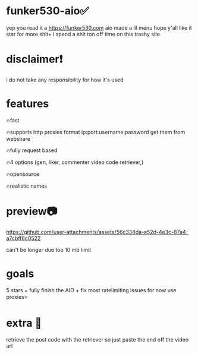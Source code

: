 # funker530-aio✅
yep you read it a https://funker530.com aio made a lil menu hope y'all like it
star for more shit+ i spend a shit ton off time on this trashy site

# disclaimer❗
i do not take any responsibility for how it's used


# features
🔥fast

🔥supports http proxies format ip:port:username:password get them from webshare

🔥fully request based

🔥4 options (gen, liker, commenter video code retriever,)

🔥opensource

🔥realistic names


# preview📷

https://github.com/user-attachments/assets/56c334da-a52d-4e3c-87a4-a7cbff6c0522

can't be longer due too 10 mb limit


# goals
5 stars = fully finish the AIO + fix most ratelimiting issues for now use proxies⭐

# extra 🚨
retrieve the post code with the retriever so just paste the end off the video url
